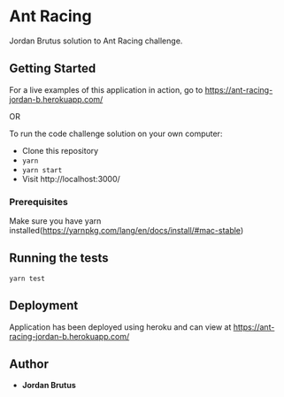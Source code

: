 # Ant Racing

Jordan Brutus solution to Ant Racing challenge.

## Getting Started

For a live examples of this application in action, go to https://ant-racing-jordan-b.herokuapp.com/

OR

To run the code challenge solution on your own computer:
* Clone this repository
* `yarn`
* `yarn start`
* Visit http://localhost:3000/

### Prerequisites

Make sure you have yarn installed(https://yarnpkg.com/lang/en/docs/install/#mac-stable)

## Running the tests

```
yarn test
```

## Deployment

Application has been deployed using heroku and can view at https://ant-racing-jordan-b.herokuapp.com/

## Author

* **Jordan Brutus**
